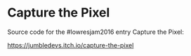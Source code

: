 Capture the Pixel
=================

Source code for the #lowresjam2016 entry Capture the Pixel:

https://jumbledevs.itch.io/capture-the-pixel

